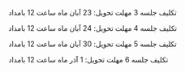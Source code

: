 تکلیف جلسه 3
مهلت تحویل: 23 آبان ماه ساعت 12 بامداد

تکلیف جلسه 4
مهلت تحویل: 24 آبان ماه ساعت 12 بامداد

تکلیف جلسه 5
مهلت تحویل: 30 آبان ماه ساعت 12 بامداد

تکلیف جلسه 6
مهلت تحویل: 1 آذر ماه ساعت 12 بامداد
